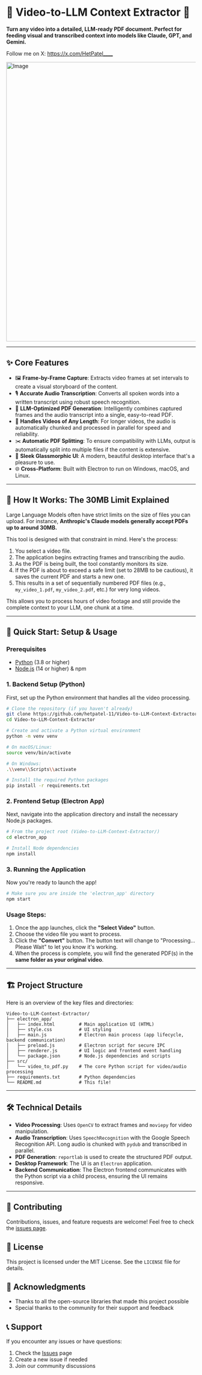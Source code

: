 # 🚀 Video-to-LLM Context Extractor 🚀

**Turn any video into a detailed, LLM-ready PDF document. Perfect for feeding visual and transcribed context into models like Claude, GPT, and Gemini.**

Follow me on X: <https://x.com/HetPatel____>

<img width="741" alt="Image" src="https://github.com/user-attachments/assets/de103c1d-94bf-4fa1-ab39-3b68e221babf" />


---

## ✨ Core Features

- 🖼️ **Frame-by-Frame Capture**: Extracts video frames at set intervals to create a visual storyboard of the content.
- 🎙️ **Accurate Audio Transcription**: Converts all spoken words into a written transcript using robust speech recognition.
- 📄 **LLM-Optimized PDF Generation**: Intelligently combines captured frames and the audio transcript into a single, easy-to-read PDF.
- 🧠 **Handles Videos of Any Length**: For longer videos, the audio is automatically chunked and processed in parallel for speed and reliability.
- ✂️ **Automatic PDF Splitting**: To ensure compatibility with LLMs, output is automatically split into multiple files if the content is extensive.
- 🎨 **Sleek Glassmorphic UI**: A modern, beautiful desktop interface that's a pleasure to use.
- 🌐 **Cross-Platform**: Built with Electron to run on Windows, macOS, and Linux.

---

## 🤔 How It Works: The 30MB Limit Explained

Large Language Models often have strict limits on the size of files you can upload. For instance, **Anthropic's Claude models generally accept PDFs up to around 30MB.**

This tool is designed with that constraint in mind. Here's the process:

1.  You select a video file.
2.  The application begins extracting frames and transcribing the audio.
3.  As the PDF is being built, the tool constantly monitors its size.
4.  If the PDF is about to exceed a safe limit (set to 28MB to be cautious), it saves the current PDF and starts a new one.
5.  This results in a set of sequentially numbered PDF files (e.g., `my_video_1.pdf`, `my_video_2.pdf`, etc.) for very long videos.

This allows you to process hours of video footage and still provide the complete context to your LLM, one chunk at a time.

---

## 🚀 Quick Start: Setup & Usage

### Prerequisites
- [Python](https://www.python.org/downloads/) (3.8 or higher)
- [Node.js](https://nodejs.org/en/download/) (14 or higher) & npm

### 1. Backend Setup (Python)

First, set up the Python environment that handles all the video processing.

```bash
# Clone the repository (if you haven't already)
git clone https://github.com/hetpatel-11/Video-to-LLM-Context-Extractor.git
cd Video-to-LLM-Context-Extractor

# Create and activate a Python virtual environment
python -m venv venv

# On macOS/Linux:
source venv/bin/activate

# On Windows:
.\\venv\\Scripts\\activate

# Install the required Python packages
pip install -r requirements.txt
```

### 2. Frontend Setup (Electron App)

Next, navigate into the application directory and install the necessary Node.js packages.

```bash
# From the project root (Video-to-LLM-Context-Extractor/)
cd electron_app

# Install Node dependencies
npm install
```

### 3. Running the Application

Now you're ready to launch the app!

```bash
# Make sure you are inside the 'electron_app' directory
npm start
```

### Usage Steps:
1.  Once the app launches, click the **"Select Video"** button.
2.  Choose the video file you want to process.
3.  Click the **"Convert"** button. The button text will change to "Processing... Please Wait" to let you know it's working.
4.  When the process is complete, you will find the generated PDF(s) in the **same folder as your original video**.

---

## 🏗️ Project Structure

Here is an overview of the key files and directories:

```
Video-to-LLM-Context-Extractor/
├── electron_app/
│   ├── index.html         # Main application UI (HTML)
│   ├── style.css          # UI styling
│   ├── main.js            # Electron main process (app lifecycle, backend communication)
│   ├── preload.js         # Electron script for secure IPC
│   ├── renderer.js        # UI logic and frontend event handling
│   └── package.json       # Node.js dependencies and scripts
├── src/
│   └── video_to_pdf.py    # The core Python script for video/audio processing
├── requirements.txt       # Python dependencies
└── README.md              # This file!
```

---

## 🛠️ Technical Details

- **Video Processing**: Uses `OpenCV` to extract frames and `moviepy` for video manipulation.
- **Audio Transcription**: Uses `SpeechRecognition` with the Google Speech Recognition API. Long audio is chunked with `pydub` and transcribed in parallel.
- **PDF Generation**: `reportlab` is used to create the structured PDF output.
- **Desktop Framework**: The UI is an `Electron` application.
- **Backend Communication**: The Electron frontend communicates with the Python script via a child process, ensuring the UI remains responsive.

---

## 🤝 Contributing

Contributions, issues, and feature requests are welcome! Feel free to check the [issues page](https://github.com/hetpatel-11/Video-to-LLM-Context-Extractor/issues).

## 📝 License

This project is licensed under the MIT License. See the `LICENSE` file for details.

## 🙏 Acknowledgments

- Thanks to all the open-source libraries that made this project possible
- Special thanks to the community for their support and feedback

## 📞 Support

If you encounter any issues or have questions:
1. Check the [Issues](https://github.com/hetpatel-11/Video-to-LLM-Context-Extractor/issues) page
2. Create a new issue if needed
3. Join our community discussions 
